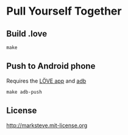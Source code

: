 # Pull Yourself Together

## Build .love

```
make
```

## Push to Android phone

Requires the [LÖVE app](https://play.google.com/store/apps/details?id=org.love2d.android) and [adb](http://developer.android.com/tools/help/adb.html)

```
make adb-push
````

## License

http://marksteve.mit-license.org
